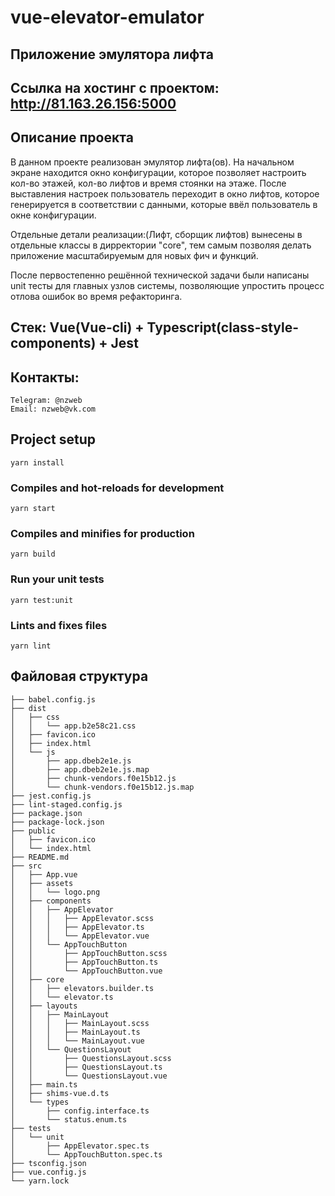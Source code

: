 # vue-elevator-emulator

## Приложение эмулятора лифта

## Ссылка на хостинг с проектом: http://81.163.26.156:5000

## Описание проекта
В данном проекте реализован эмулятор лифта(ов). На начальном экране находится окно конфигурации, которое позволяет настроить кол-во этажей, кол-во лифтов и время стоянки на этаже. После выставления настроек пользователь переходит в окно лифтов, которое генерируется в соответствии с данными, которые ввёл пользователь в окне конфигурации.

Отдельные детали реализации:(Лифт, сборщик лифтов) вынесены в отдельные классы в дирректории "core", тем самым позволяя делать приложение масштабируемым для новых фич и функций.

После первостепенно решённой технической задачи были написаны unit тесты для главных узлов системы, позволяющие упростить процесс отлова ошибок во время рефакторинга.

## Стек: Vue(Vue-cli) + Typescript(class-style-components) + Jest
## Контакты:
```
Telegram: @nzweb
Email: nzweb@vk.com 
```


## Project setup
```
yarn install
```

### Compiles and hot-reloads for development
```
yarn start
```

### Compiles and minifies for production
```
yarn build
```

### Run your unit tests
```
yarn test:unit
```

### Lints and fixes files
```
yarn lint
````

## Файловая структура
```
├── babel.config.js
├── dist
│   ├── css
│   │   └── app.b2e58c21.css
│   ├── favicon.ico
│   ├── index.html
│   └── js
│       ├── app.dbeb2e1e.js
│       ├── app.dbeb2e1e.js.map
│       ├── chunk-vendors.f0e15b12.js
│       └── chunk-vendors.f0e15b12.js.map
├── jest.config.js
├── lint-staged.config.js
├── package.json
├── package-lock.json
├── public
│   ├── favicon.ico
│   └── index.html
├── README.md
├── src
│   ├── App.vue
│   ├── assets
│   │   └── logo.png
│   ├── components
│   │   ├── AppElevator
│   │   │   ├── AppElevator.scss
│   │   │   ├── AppElevator.ts
│   │   │   └── AppElevator.vue
│   │   └── AppTouchButton
│   │       ├── AppTouchButton.scss
│   │       ├── AppTouchButton.ts
│   │       └── AppTouchButton.vue
│   ├── core
│   │   ├── elevators.builder.ts
│   │   └── elevator.ts
│   ├── layouts
│   │   ├── MainLayout
│   │   │   ├── MainLayout.scss
│   │   │   ├── MainLayout.ts
│   │   │   └── MainLayout.vue
│   │   └── QuestionsLayout
│   │       ├── QuestionsLayout.scss
│   │       ├── QuestionsLayout.ts
│   │       └── QuestionsLayout.vue
│   ├── main.ts
│   ├── shims-vue.d.ts
│   └── types
│       ├── config.interface.ts
│       └── status.enum.ts
├── tests
│   └── unit
│       ├── AppElevator.spec.ts
│       └── AppTouchButton.spec.ts
├── tsconfig.json
├── vue.config.js
└── yarn.lock

